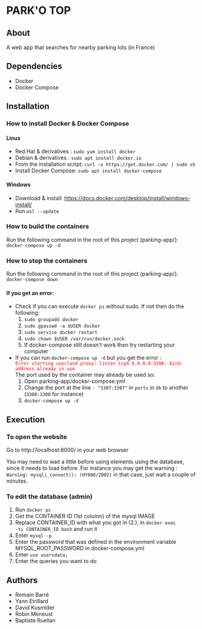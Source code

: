 # PARK'O TOP

## About

A web app that searches for nearby parking lots (in France)

## Dependencies

- Docker
- Docker Compose

## Installation

### How to install Docker & Docker Compose

#### Linux

- Red Hat & derivatives : `sudo yum install docker `
- Debian & derivatives : `sudo apt install docker.io`
- From the installation script: `curl −s https://get.docker.com/ | sudo sh`
- Install Docker Compose: `sudo apt install docker-compose`

#### Windows

- Download & install: https://docs.docker.com/desktop/install/windows-install/
- Run `wsl --update`

### How to build the containers

Run the following command in the root of this project (parking-app/): `docker-compose up -d`


### How to stop the containers

Run the following command in the root of this project (parking-app/): `docker-compose down`


#### If you get an error:

<ul> 
	<li>
		Check if you can execute <code>docker ps</code> without sudo. If not then do the following:
		<ol>
			<li><code>sudo groupadd docker</code></li>
			<li><code>sudo gpasswd -a $USER docker</code></li>
			<li><code>sudo service docker restart</code></li>
			<li><code>sudo chown $USER /var/run/docker.sock</code></li>
			<li>If docker-compose still doesn't work then try restarting your computer</li>
		</ol>
	</li>
	<li>
		If you can run <code>docker-compose up -d</code> but you get the error :<br>
		<code style="color:red">Error starting userland proxy: listen tcp4 0.0.0.0:3306: bind: address already in use</code><br>
		The port used by the container may already be used so:
		<ol>
			<li>Open parking-app/docker-compose.yml</li>
			<li>
				Change the port at the line <code>- "3307:3307"</code> in <code>ports</code> in <code>db</code> to another (<code>3308:3308</code> for instance)
			</li>
			<li>
				<code>docker-compose up -d</code>
			</li>
		</ol>
	</li>
</ul>

## Execution

### To open the website

Go to http://localhost:8000/ in your web browser

You may need to wait a little before using elements using the database, since it needs to load before.
For instance you may get the warning : `Warning: mysqli_connect(): (HY000/2002)` in that case, just wait a couple of minutes.

### To edit the database (admin)

1. Run <code>docker ps</code>
2. Get the CONTAINER ID (1st column) of the mysql IMAGE
3. Replace CONTAINER_ID with what you got in (2.), in <code>docker exec -ti CONTAINER_ID bash</code> and run it
4. Enter <code>mysql -p</code>
6. Enter the password that was defined in the environment variable MYSQL_ROOT_PASSWORD in docker-compose.yml
7. Enter <code>use usersdata;</code>
8. Enter the queries you want to do

## Authors

- Romain Barré
- Yann Etrillard
- David Kusmider
- Robin Meneust
- Baptiste Ruellan
